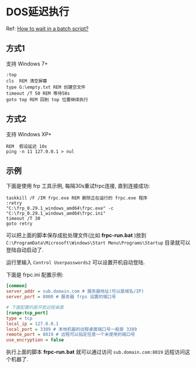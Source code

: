 
# DOS延迟执行

Ref: [How to wait in a batch script?](https://stackoverflow.com/questions/735285/how-to-wait-in-a-batch-script)

## 方式1

支持 Windows 7+

```batch
:top
cls  REM 清空屏幕
type G:\empty.txt REM 创建空文件
timeout /T 50 REM 等待50s 
goto top REM 回到 top 位置继续执行
```

## 方式2

支持 Windows XP+

```batch
REM  假设延迟 10s 
ping -n 11 127.0.0.1 > nul
```

## 示例

下面是使用 frp 工具示例, 每隔30s重试frpc连接, 直到连接成功:

```batch
taskkill /F /IM frpc.exe REM 删除正在运行的 frpc.exe 程序
:retry
"C:\frp_0.29.1_windows_amd64\frpc.exe" -c "C:\frp_0.29.1_windows_amd64\frpc.ini"
timeout /T 30
goto retry
```

可以把上面的脚本保存成批处理文件(比如 __frpc-run.bat__ )放到 `C:\ProgramData\Microsoft\Windows\Start Menu\Programs\Startup` 目录就可以登陆自动启动了. 

运行里输入 `Control Userpasswords2` 可以设置开机自动登陆.

下面是 frpc.ini 配置示例: 

```ini
[common]
server_addr = sub.domain.com # 服务器地址(可以是域名/IP)
server_port = 8000 # 服务器 frps 设置的端口号

# 下面配置的是开放远程桌面
[range:tcp_port]
type = tcp
local_ip = 127.0.0.1 
local_port = 3389 # 本地机器的远程桌面端口号一般是 3389
remote_port = 8019 # 远程可以指定任意一个未使用的端口号
use_encryption = false
```

执行上面的脚本 __frpc-run.bat__ 就可以通过访问 `sub.domain.com:8019` 远程访问这个机器了.